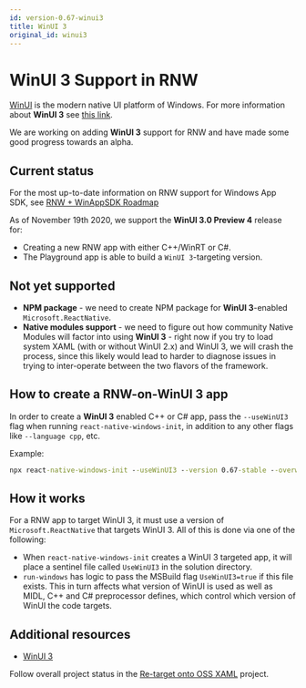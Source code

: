 ```yaml
---
id: version-0.67-winui3
title: WinUI 3
original_id: winui3
---
```


# WinUI 3 Support in RNW

[WinUI](https://microsoft.github.io/microsoft-ui-xaml/) is the modern native UI platform of Windows. For more information about **WinUI 3** see [this link](https://docs.microsoft.com/en-us/windows/apps/winui/winui3/). 

We are working on adding **WinUI 3** support for RNW and have made some good progress towards an alpha.

## Current status

For the most up-to-date information on RNW support for Windows App SDK, see [RNW + WinAppSDK Roadmap](https://aka.ms/rnw-roadmap)


As of November 19th 2020, we support the **WinUI 3.0 Preview 4** release for:

* Creating a new RNW app with either C++/WinRT or C#. 
* The Playground app is able to build a `WinUI 3`-targeting version.

## Not yet supported

* **NPM package** - we need to create NPM package for **WinUI 3**-enabled `Microsoft.ReactNative`.
* **Native modules support** - we need to figure out how community Native Modules will factor into using **WinUI 3** - right now if you try to load system XAML (with or without WinUI 2.x) and WinUI 3, we will crash the process, since this likely would lead to harder to diagnose issues in trying to inter-operate between the two flavors of the framework.

## How to create a RNW-on-WinUI 3 app

In order to create a **WinUI 3** enabled C++ or C# app, pass the `--useWinUI3` flag when running `react-native-windows-init`, in addition to any other flags like `--language cpp`, etc.

Example:
```bat
npx react-native-windows-init --useWinUI3 --version 0.67-stable --overwrite --language cpp
```

## How it works
For a RNW app to target WinUI 3, it must use a version of `Microsoft.ReactNative` that targets WinUI 3. All of this is done via one of the following:
* When `react-native-windows-init` creates a WinUI 3 targeted app, it will place a sentinel file called `UseWinUI3` in the solution directory.
* `run-windows` has logic to pass the MSBuild flag `UseWinUI3=true` if this file exists. This in turn affects what version of WinUI is used as well as MIDL, C++ and C# preprocessor defines, which control which version of WinUI the code targets.

## Additional resources

* [WinUI 3](https://docs.microsoft.com/en-us/windows/apps/winui/winui3/)

Follow overall project status in the [Re-target onto OSS XAML](https://github.com/microsoft/react-native-windows/projects/30) project.
